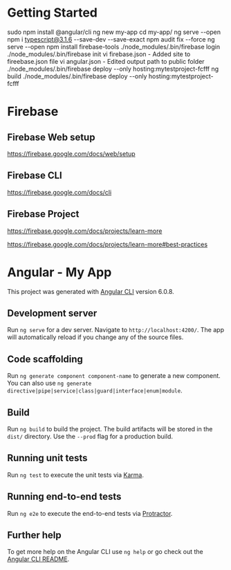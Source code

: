 
# Getting Started

sudo npm install @angular/cli
ng new my-app
cd my-app/
ng serve --open
npm i typescript@3.1.6 --save-dev --save-exact
npm audit fix --force
ng serve --open
npm install firebase-tools
./node_modules/.bin/firebase login
./node_modules/.bin/firebase init
vi firebase.json - Added site to fireebase.json file
vi angular.json - Edited output path to public folder
./node_modules/.bin/firebase deploy --only hosting:mytestproject-fcfff
ng build 
./node_modules/.bin/firebase deploy --only hosting:mytestproject-fcfff

# Firebase 

## Firebase Web setup

https://firebase.google.com/docs/web/setup

## Firebase CLI

https://firebase.google.com/docs/cli

## Firebase Project

https://firebase.google.com/docs/projects/learn-more

https://firebase.google.com/docs/projects/learn-more#best-practices


# Angular - My App

This project was generated with [Angular CLI](https://github.com/angular/angular-cli) version 6.0.8.

## Development server

Run `ng serve` for a dev server. Navigate to `http://localhost:4200/`. The app will automatically reload if you change any of the source files.

## Code scaffolding

Run `ng generate component component-name` to generate a new component. You can also use `ng generate directive|pipe|service|class|guard|interface|enum|module`.

## Build

Run `ng build` to build the project. The build artifacts will be stored in the `dist/` directory. Use the `--prod` flag for a production build.

## Running unit tests

Run `ng test` to execute the unit tests via [Karma](https://karma-runner.github.io).

## Running end-to-end tests

Run `ng e2e` to execute the end-to-end tests via [Protractor](http://www.protractortest.org/).

## Further help

To get more help on the Angular CLI use `ng help` or go check out the [Angular CLI README](https://github.com/angular/angular-cli/blob/master/README.md).
